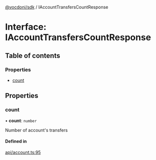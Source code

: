 [@vocdoni/sdk](/sdk) / IAccountTransfersCountResponse

# Interface: IAccountTransfersCountResponse

## Table of contents

### Properties

- [count](IAccountTransfersCountResponse#count)

## Properties

### count

• **count**: `number`

Number of account's transfers

#### Defined in

[api/account.ts:95](https://github.com/vocdoni/vocdoni-sdk/blob/c61694d51d7ca609cdc86440f23c7a75ea39ea5b/src/api/account.ts#L95)
